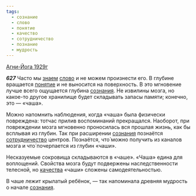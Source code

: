```yaml
---
tags:
  - сознание
  - слово
  - понятие
  - качество
  - сотрудничество
  - познание
  - мудрость
---
```


[Агни-Йога 1929г](https://127.0.0.1:4002/agni/1929)

___627___
Часто мы [знаем](../../../tags/#познание) [слово](../../../tags/#слово) и не можем произнести его. В глубине вращается [понятие](../../../tags/#понятие) и не выносится на поверхность. В это мгновение лучше всего ощущается глубина [сознания](../../../tags/#сознание). Не извилины мозга, но какое-то другое хранилище будет складывать запасы памяти; конечно, это — «чаша».   

Можно напомнить наблюдения, когда «чаша» была физически повреждена: тотчас прилив воспоминаний прекращался. Наоборот, при повреждении мозга мгновенно проносилась вся прошлая жизнь, как бы всплывая из глубин. Так при расширении [сознания](../../../tags/#сознание) познаётся [сотрудничество](../../../tags/#сотрудничество) центров. Познаётся, что́ можно получить из каналов мозга и что́ почерпается из глубин «чаши».   

Несказуемые сокровища складываются в «чаше». «Чаша» едина для воплощений. Свойства мозга будут подвержены наследственности телесной, но [качества](../../../tags/#качество) «чаши» сложены самодеятельностью.   

В чаше лежит крылатый ребёнок, — так напоминала древняя мудрость о начале [сознания](../../../tags/#сознание).